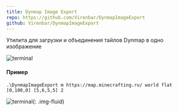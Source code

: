 ```yaml
---
title: Dynmap Image Export
repo: https://github.com/Virenbar/DynmapImageExport
github: Virenbar/DynmapImageExport
---
```

Утилита для загрузки и объединения тайлов Dynmap в одно изображение

![terminal](/images/dynmap-image-export/terminal.gif)

#### Пример

`.\DynmapImageExport m https://map.minecrafting.ru/ world flat [0,100,0] [5,6,5,5] 2`

![terminal](/images/dynmap-image-export/Minecrafting.ru-se_view.png){: .img-fluid}

